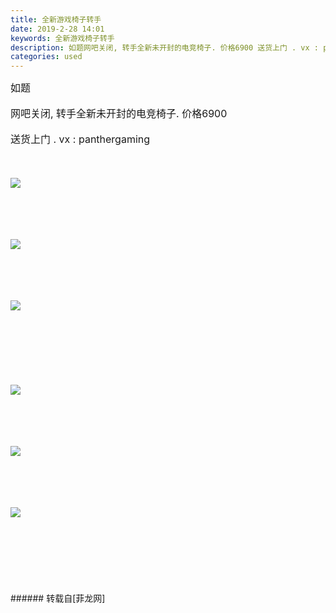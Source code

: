 ```yaml
---
title: 全新游戏椅子转手
date: 2019-2-28 14:01
keywords: 全新游戏椅子转手
description: 如题网吧关闭, 转手全新未开封的电竞椅子. 价格6900 送货上门 . vx : panthergaming
categories: used
---
```

<td class="t_f" id="postmessage_3128962">

<font style="font-size:16px">如题</font><br/>
<br/>
<font style="font-size:16px">网吧关闭, 转手全新未开封的电竞椅子. 价格6900 </font><br/>
<br/>
<font style="font-size:16px">送货上门 . vx : panthergaming</font><br/>
<font style="font-size:16px"><br/>
</font><br/>
<font style="font-size:16px">

<img aid="1099086" data-cf-modified-0412b3428b77c2498ca8fbf9-="" file="data/attachment/forum/201902/28/140101c222pdhpdqciwwsp.png.thumb.jpg" id="aimg_1099086" inpost="1" onclick="" onmouseover="" src="http://www.flw.ph/data/attachment/forum/201902/28/140101c222pdhpdqciwwsp.png" style="cursor:pointer" zoomfile="data/attachment/forum/201902/28/140101c222pdhpdqciwwsp.png"/>


</font><br/>
<font style="font-size:16px"><br/>
</font><br/>
<font style="font-size:16px">

<img aid="1099087" data-cf-modified-0412b3428b77c2498ca8fbf9-="" file="data/attachment/forum/201902/28/140103ekk1fh7ojj5fqzh9.png.thumb.jpg" id="aimg_1099087" inpost="1" onclick="" onmouseover="" src="http://www.flw.ph/data/attachment/forum/201902/28/140103ekk1fh7ojj5fqzh9.png" style="cursor:pointer" zoomfile="data/attachment/forum/201902/28/140103ekk1fh7ojj5fqzh9.png"/>


</font><br/>
<font style="font-size:16px"><br/>
</font><br/>
<font style="font-size:16px">

<img aid="1099090" data-cf-modified-0412b3428b77c2498ca8fbf9-="" file="data/attachment/forum/201902/28/140108jlw2rr2gw77jzr7g.png.thumb.jpg" id="aimg_1099090" inpost="1" onclick="" onmouseover="" src="http://www.flw.ph/data/attachment/forum/201902/28/140108jlw2rr2gw77jzr7g.png" style="cursor:pointer" zoomfile="data/attachment/forum/201902/28/140108jlw2rr2gw77jzr7g.png"/>


</font><br/>
<font style="font-size:16px"><br/>
</font><br/>
<font style="font-size:16px"><br/>
</font><br/>
<font style="font-size:16px">

<img aid="1099089" data-cf-modified-0412b3428b77c2498ca8fbf9-="" file="data/attachment/forum/201902/28/140107egdccghj1gwy0g0y.png.thumb.jpg" id="aimg_1099089" inpost="1" onclick="" onmouseover="" src="http://www.flw.ph/data/attachment/forum/201902/28/140107egdccghj1gwy0g0y.png" style="cursor:pointer" zoomfile="data/attachment/forum/201902/28/140107egdccghj1gwy0g0y.png"/>


</font><br/>
<font style="font-size:16px"><br/>
</font><br/>
<font style="font-size:16px">

<img aid="1099088" data-cf-modified-0412b3428b77c2498ca8fbf9-="" file="data/attachment/forum/201902/28/140105e03hd8jmymdjj1d7.png.thumb.jpg" id="aimg_1099088" inpost="1" onclick="" onmouseover="" src="http://www.flw.ph/data/attachment/forum/201902/28/140105e03hd8jmymdjj1d7.png" style="cursor:pointer" zoomfile="data/attachment/forum/201902/28/140105e03hd8jmymdjj1d7.png"/>


</font><br/>
<font style="font-size:16px"><br/>
</font><br/>
<font style="font-size:16px">

<img aid="1099091" data-cf-modified-0412b3428b77c2498ca8fbf9-="" file="data/attachment/forum/201902/28/140109tdrks6mf7s9fi0r0.png.thumb.jpg" id="aimg_1099091" inpost="1" onclick="" onmouseover="" src="http://www.flw.ph/data/attachment/forum/201902/28/140109tdrks6mf7s9fi0r0.png" style="cursor:pointer" zoomfile="data/attachment/forum/201902/28/140109tdrks6mf7s9fi0r0.png"/>


</font><br/>
<font style="font-size:16px"><br/>
</font><br/>
<font style="font-size:16px"><br/>
</font><br/>
</td>
###### 转载自[菲龙网]